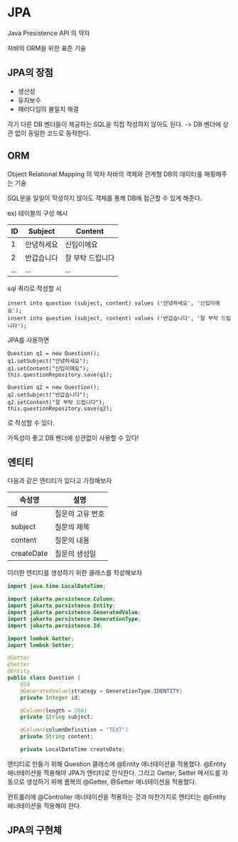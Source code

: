 # JPA
Java Presistence API 의 약자

자바의 ORM을 위한 표준 기술

## JPA의 장점
- 생산성
- 유지보수
- 패러다임의 불일치 해결

각기 다른 DB 벤더들이 제공하는 SQL을 직접 작성하지 않아도 된다.
-> DB 벤더에 상관 없이 동일한 코드로 동작한다.

## ORM
Object Relational Mapping 의 약자 
자바의 객체와 관계형 DB의 데이터를 매핑해주는 기술

SQL문을 일일이 작성하지 않아도 객체를 통해 DB에 접근할 수 있게 해준다.

ex) 테이블의 구성 예시

|ID|Subject|Content|
|------|---|---|
|1|안녕하세요|신입이에요|
|2|반갑습니다|잘 부탁 드립니다|
|...|...|...|

sql 쿼리로 작성할 시
```
insert into question (subject, content) values ('안녕하세요', '신입이에요');
insert into question (subject, content) values ('반갑습니다', '잘 부탁 드립니다');
```

JPA를 사용하면
```
Question q1 = new Question();
q1.setSubject("안녕하세요");
q1.setContent("신입이에요");
this.questionRepository.save(q1);

Question q2 = new Question();
q2.setSubject("반갑습니다");
q2.setContent("잘 부탁 드립니다");
this.questionRepository.save(q2);
```
로 작성할 수 있다.

가독성이 좋고 DB 벤더에 상관없이 사용할 수 있다!


## 엔티티

다음과 같은 엔티티가 있다고 가정해보자

|속성명|설명|
|------|---|
|id|질문의 고유 번호|
|subject|질문의 제목|
|content|질문의 내용|
|createDate|질문의 생성일|

이러한 엔티티를 생성하기 위한 클래스를 작성해보자

```java
import java.time.LocalDateTime;

import jakarta.persistence.Column;
import jakarta.persistence.Entity;
import jakarta.persistence.GeneratedValue;
import jakarta.persistence.GenerationType;
import jakarta.persistence.Id;

import lombok.Getter;
import lombok.Setter;

@Getter
@Setter
@Entity
public class Question {
    @Id
    @GeneratedValue(strategy = GenerationType.IDENTITY)
    private Integer id;

    @Column(length = 200)
    private String subject;

    @Column(columnDefinition = "TEXT")
    private String content;

    private LocalDateTime createDate;
```

엔티티로 만들기 위해 Question 클래스에 @Entity 애너테이션을 적용했다. @Entity 애너테이션을 적용해야 JPA가 엔티티로 인식한다. 그리고 Getter, Setter 메서드를 자동으로 생성하기 위해 롬복의 @Getter, @Setter 애너테이션을 적용했다.

컨트롤러에 @Controller 애너테이션을 적용하는 것과 마찬가지로 엔티티는 @Entity 애너테이션을 적용해야 한다.

## JPA의 구현체
